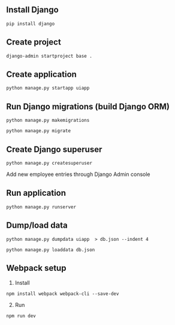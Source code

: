 ## Install Django

```
pip install django
```

## Create project

```
django-admin startproject base .
```

## Create application

```
python manage.py startapp uiapp 
```

## Run Django migrations (build Django ORM)

```
python manage.py makemigrations
```

```
python manage.py migrate
```

## Create Django superuser

```
python manage.py createsuperuser
```

Add new employee entries through Django Admin console

## Run application

```
python manage.py runserver
```

## Dump/load data

```
python manage.py dumpdata uiapp  > db.json --indent 4
```

```
python manage.py loaddata db.json
```

## Webpack setup

1. Install

```
npm install webpack webpack-cli --save-dev
```

2. Run

```
npm run dev
```